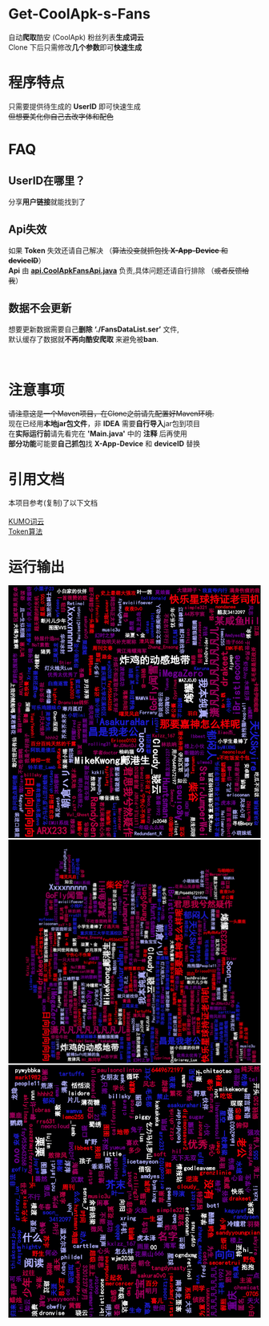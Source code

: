 # Get-CoolApk-s-Fans
自动**爬取**酷安 (CoolApk) 粉丝列表**生成词云**
<br>
Clone 下后只需修改**几个参数**即可**快速生成**


# 程序特点
只需要提供待生成的 **UserID** 即可快速生成
<br>
~~但想要美化你自己去改字体和配色~~
<br>

# FAQ
## UserID在哪里？
分享**用户链接**就能找到了

## Api失效
如果 **Token** 失效还请自己解决 （~~算法没变就抓包找 **X-App-Device** 和 **deviceID**~~）
<br>
**Api** 由 **[api.CoolApkFansApi.java](https://github.com/kineks0-0/Get-CoolApk-s-Fans/blob/master/CoolApkFans/src/api/CoolApkFansApi.java)** 负责,具体问题还请自行排除 （~~或者反馈给我~~）

## 数据不会更新
想要更新数据需要自己**删除** **‘./FansDataList.ser’** 文件,
<br>
默认缓存了数据就**不再向酷安爬取** 来避免被**ban**.



<br>

# 注意事项
~~请注意这是一个Maven项目，在Clone之前请先配置好Maven环境.~~
<br>
现在已经用**本地jar包文件**，非 **IDEA** 需要**自行导入**jar包到项目
<br>
在**实际运行前**请先看完在 **'Main.java'** 中的 **注释** 后再使用
<br>
**部分功能**可能要**自己抓包**找 **X-App-Device** 和 **deviceID** 替换

# 引用文档
本项目参考(复制)了以下文档
<br>
<br>
[KUMO词云](https://github.com/kennycason/kumo)
<br>
[Token算法](https://www.jianshu.com/p/0e4f2dc0e919)
<br>


# 运行输出
![2086596-kineks0_0-1000x1000-FansWordCloud.png](https://github.com/kineks0-0/Get-CoolApk-s-Fans/blob/master/CoolApkFans/pic/2086596-kineks0_0-1000x1000-FansWordCloud.png?raw=true)
![2086596-kineks0_0-1200x1062-FansWordCloudWithImage.png](https://github.com/kineks0-0/Get-CoolApk-s-Fans/blob/master/CoolApkFans/pic/2086596-kineks0_0-1200x1062-FansWordCloudWithImage.png?raw=true)
![2086596-kineks0_0-1000x1000-FansWordCloudWithChineseWordTokenizer.png](https://github.com/kineks0-0/Get-CoolApk-s-Fans/blob/master/CoolApkFans/pic/2086596-kineks0_0-1000x1000-FansWordCloudWithChineseWordTokenizer.png?raw=true)
